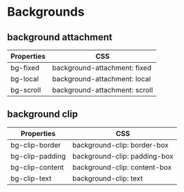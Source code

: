 # Backgrounds
## background attachment
| Properties    | CSS |
| -------- | ------- |
| bg-fixed  | background-attachment: fixed    |
| bg-local | background-attachment: local     |
| bg-scroll    | background-attachment: scroll    |

## background clip  
| Properties    | CSS |
| -------- | ------- |
| bg-clip-border  | background-clip: border-box    |
| bg-clip-padding | background-clip: padding-box     |
| bg-clip-content    | background-clip: content-box    |
| bg-clip-text    | background-clip: text    |
 